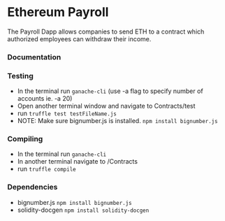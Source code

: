 # Ethereum Payroll
The Payroll Dapp allows companies to send ETH to a contract which authorized employees can withdraw their income. 


### Documentation 


### Testing 
* In the terminal run `ganache-cli`  (use -a flag to specify number of accounts ie. -a 20) 
* Open another terminal window and navigate to Contracts/test 
* run `truffle test testFileName.js` 
* NOTE: Make sure bignumber.js is installed.  `npm install bignumber.js`

### Compiling 
* In the terminal run `ganache-cli`  
* In another terminal navigate to /Contracts 
* run `truffle compile` 

### Dependencies 
* bignumber.js   `npm install bignumber.js`
* solidity-docgen  `npm install solidity-docgen`
